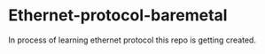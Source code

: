 # Ethernet-protocol-baremetal
In process of learning ethernet protocol this repo is getting created.
